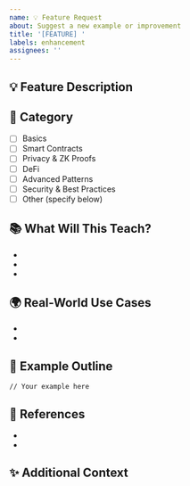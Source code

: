 ```yaml
---
name: 💡 Feature Request
about: Suggest a new example or improvement
title: '[FEATURE] '
labels: enhancement
assignees: ''
---
```


## 💡 Feature Description

<!-- Clear description of what you want to add or improve -->

## 🎯 Category

<!-- Which category does this belong to? -->
- [ ] Basics
- [ ] Smart Contracts
- [ ] Privacy & ZK Proofs
- [ ] DeFi
- [ ] Advanced Patterns
- [ ] Security & Best Practices
- [ ] Other (specify below)

## 📚 What Will This Teach?

<!-- What concepts or techniques will developers learn? -->
- 
- 
- 

## 🌍 Real-World Use Cases

<!-- Where would this be used in production? -->
- 
- 

## 📖 Example Outline

<!-- Optional: Provide a rough outline or pseudocode -->

```compact
// Your example here
```

## 🔗 References

<!-- Links to related docs, examples, or discussions -->
- 
- 

## ✨ Additional Context

<!-- Any other information that helps explain your suggestion -->
